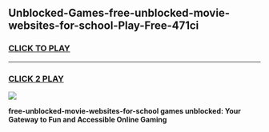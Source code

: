 
## Unblocked-Games-free-unblocked-movie-websites-for-school-Play-Free-471ci
<h3>
<a href="https://premium76.site?title=free-unblocked-movie-websites-for-school&ref=10A">CLICK TO PLAY</a></h3>
<hr>

<h3>
<a href="https://premium76.site?title=free-unblocked-movie-websites-for-school&ref=10A">CLICK 2 PLAY</a>
  
</h3>

<a href="https://premium76.site?title=free-unblocked-movie-websites-for-school&ref=10A"><img src="https://clearcache.store/games.png"></a>


**free-unblocked-movie-websites-for-school games unblocked: Your Gateway to Fun and Accessible Online Gaming**
